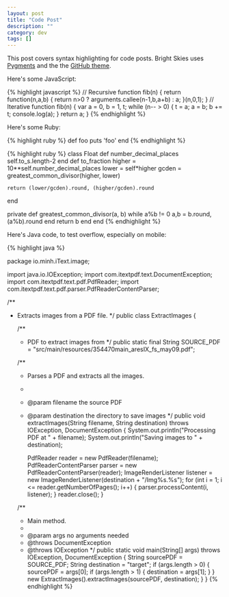 ```yaml
---
layout: post
title: "Code Post"
description: ""
category: dev
tags: []
---
```

<section markdown="1" class="container">

This post covers syntax highlighting for code posts. Bright Skies uses [Pygments](http://pygments.org/) and
the the [GitHub theme](https://github.com/aahan/pygments-github-style).

Here's some JavaScript:

{% highlight javascript %}
// Recursive
function fib(n) {
  return function(n,a,b) {
    return n>0 ? arguments.callee(n-1,b,a+b) : a;
  }(n,0,1);
}
// Iterative
function fib(n) {
  var a = 0, b = 1, t;
  while (n-- > 0) {
    t = a;
    a = b;
    b += t;
    console.log(a);
  }
  return a;
}
{% endhighlight %}

Here's some Ruby:

{% highlight ruby %}
def foo
  puts 'foo'
end
{% endhighlight %}

{% highlight ruby %}
class Float
  def number_decimal_places
    self.to_s.length-2
  end
  def to_fraction
    higher = 10**self.number_decimal_places
    lower = self*higher
    gcden = greatest_common_divisor(higher, lower)

    return (lower/gcden).round, (higher/gcden).round
  end

private
  def greatest_common_divisor(a, b)
     while a%b != 0
       a,b = b.round,(a%b).round
     end
     return b
  end
end
{% endhighlight %}


Here's Java code, to test overflow, especially on mobile:

{% highlight java %}

package io.minh.iText.image;

import java.io.IOException;
import com.itextpdf.text.DocumentException;
import com.itextpdf.text.pdf.PdfReader;
import com.itextpdf.text.pdf.parser.PdfReaderContentParser;

/**
 * Extracts images from a PDF file.
 */
public class ExtractImages {

    /**
     * PDF to extract images from
     */
    public static final String SOURCE_PDF = "src/main/resources/354470main_aresIX_fs_may09.pdf";

    /**
     * Parses a PDF and extracts all the images.
     *
     * @param filename the source PDF
     * @param destination the directory to save images
     */
    public void extractImages(String filename, String destination)
            throws IOException, DocumentException {
        System.out.println("Processing PDF at " + filename);
        System.out.println("Saving images to " + destination);

        PdfReader reader = new PdfReader(filename);
        PdfReaderContentParser parser = new PdfReaderContentParser(reader);
        ImageRenderListener listener = new ImageRenderListener(destination + "/Img%s.%s");
        for (int i = 1; i <= reader.getNumberOfPages(); i++) {
            parser.processContent(i, listener);
        }
        reader.close();
    }

    /**
     * Main method.
     *
     * @param args no arguments needed
     * @throws DocumentException
     * @throws IOException
     */
    public static void main(String[] args) throws IOException, DocumentException {
        String sourcePDF = SOURCE_PDF;
        String destination = "target";
        if (args.length > 0) {
            sourcePDF = args[0];
            if (args.length > 1) {
                destination = args[1];
            }
        }
        new ExtractImages().extractImages(sourcePDF, destination);
    }
}
{% endhighlight %}

</section>